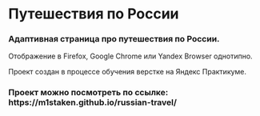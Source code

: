 <h1>Путешествия по России</h1>


<h3>Адаптивная страница про путешествия по России.</h3>

Отображение в Firefox, Google Chrome или Yandex Browser однотипно.

Проект создан в процессе обучения верстке на Яндекс Практикуме.


<h3>Проект можно посмотреть по ссылке: https://m1staken.github.io/russian-travel/</h3>


